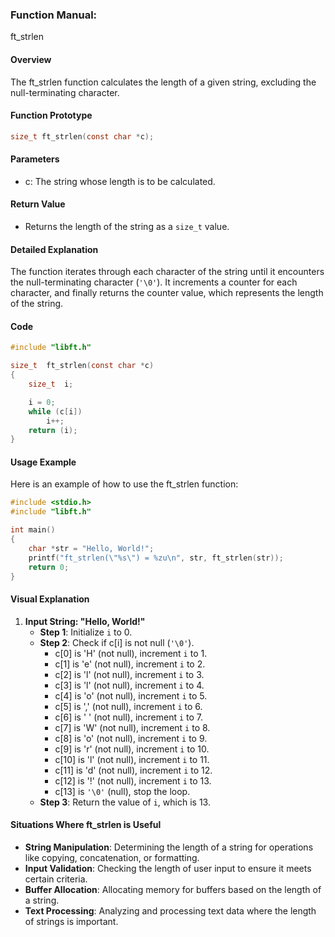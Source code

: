 ### Function Manual: 

ft_strlen

#### Overview
The ft_strlen function calculates the length of a given string, excluding the null-terminating character.

#### Function Prototype
```c
size_t ft_strlen(const char *c);
```

#### Parameters
- c: The string whose length is to be calculated.

#### Return Value
- Returns the length of the string as a `size_t` value.

#### Detailed Explanation
The function iterates through each character of the string until it encounters the null-terminating character (`'\0'`). It increments a counter for each character, and finally returns the counter value, which represents the length of the string.

#### Code
```c
#include "libft.h"

size_t	ft_strlen(const char *c)
{
	size_t	i;

	i = 0;
	while (c[i])
		i++;
	return (i);
}
```

#### Usage Example
Here is an example of how to use the ft_strlen function:
```c
#include <stdio.h>
#include "libft.h"

int main()
{
	char *str = "Hello, World!";
	printf("ft_strlen(\"%s\") = %zu\n", str, ft_strlen(str));
	return 0;
}
```

#### Visual Explanation
1. **Input String: "Hello, World!"**
   - **Step 1**: Initialize `i` to 0.
   - **Step 2**: Check if c[i] is not null (`'\0'`).
     - c[0] is 'H' (not null), increment `i` to 1.
     - c[1] is 'e' (not null), increment `i` to 2.
     - c[2] is 'l' (not null), increment `i` to 3.
     - c[3] is 'l' (not null), increment `i` to 4.
     - c[4] is 'o' (not null), increment `i` to 5.
     - c[5] is ',' (not null), increment `i` to 6.
     - c[6] is ' ' (not null), increment `i` to 7.
     - c[7] is 'W' (not null), increment `i` to 8.
     - c[8] is 'o' (not null), increment `i` to 9.
     - c[9] is 'r' (not null), increment `i` to 10.
     - c[10] is 'l' (not null), increment `i` to 11.
     - c[11] is 'd' (not null), increment `i` to 12.
     - c[12] is '!' (not null), increment `i` to 13.
     - c[13] is `'\0'` (null), stop the loop.
   - **Step 3**: Return the value of `i`, which is 13.

#### Situations Where ft_strlen is Useful
- **String Manipulation**: Determining the length of a string for operations like copying, concatenation, or formatting.
- **Input Validation**: Checking the length of user input to ensure it meets certain criteria.
- **Buffer Allocation**: Allocating memory for buffers based on the length of a string.
- **Text Processing**: Analyzing and processing text data where the length of strings is important.